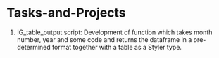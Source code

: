 # Tasks-and-Projects
1. IG_table_output script: Development of function which takes month number, year and some code and returns the dataframe in a pre-determined format together with a table as a Styler type.
